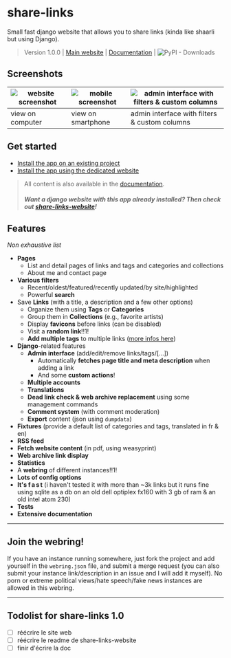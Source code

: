 # share-links

Small fast django website that allows you to share links (kinda like shaarli but using Django).

> Version 1.0.0 | [Main website](https://share-links.l3m.in) | [Documentation](https://doc.share-links.l3m.in/) | ![PyPI - Downloads](https://img.shields.io/pypi/dm/share-link?style=flat-square&label=install)

## Screenshots

| ![website screenshot](https://gitlab.com/sodimel/share-links/uploads/9881b550aa2671804aaf92d2493d5901/image.png) | ![mobile screenshot](https://gitlab.com/sodimel/share-links/uploads/ede7cf7f5600f12b95401d1a72fe426b/image.png) | ![admin interface with filters & custom columns](https://gitlab.com/sodimel/share-links/uploads/fc96983d9f920a1aa1bf882a63e33c85/image.png) |
| ---      | ---      | ---- |
| view on computer | view on smartphone | admin interface with filters & custom columns |

## Get started

- [Install the app on an existing project](docs/install/existing_project.md)
- [Install the app using the dedicated website](docs/install/dedicated_website.md)

> All content is also available in the [documentation](https://doc.share-links.l3m.in/).
> ##### Want a django website with this app already installed? Then check out [share-links-website](https://gitlab.com/sodimel/share-links-website)!

## Features

*Non exhaustive list*

- **Pages**
  - List and detail pages of links and tags and categories and collections
  - About me and contact page
- **Various filters**
  - Recent/oldest/featured/recently updated/by site/highlighted
  - Powerful **search**
- Save **Links** (with a title, a description and a few other options)
    - Organize them using **Tags** or **Categories**
    - Group them in **Collections** (e.g., favorite artists)
    - Display **favicons** before links (can be disabled)
    - Visit a **random link**!!1!
    - **Add multiple tags** to multiple links ([more infos here](https://gitlab.com/sodimel/share-links/-/issues/24#note_1714123948))
- **Django**-related features
    - **Admin interface** (add/edit/remove links/tags/[...])
        - Automatically **fetches page title and meta description** when adding a link
        - And some **custom actions**!
    - **Multiple accounts**
    - **Translations**
    - **Dead link check & web archive replacement** using some management commands
    - **Comment system** (with comment moderation)
    - **Export** content (json using `dumpdata`)
- **Fixtures** (provide a default list of categories and tags, translated in fr & en)
- **RSS feed**
- **Fetch website content** (in pdf, using weasyprint)
- **Web archive link display**
- **Statistics**
- A **webring** of different instances!!1!
- **Lots of config options**
- **It's f a s t** (i haven't tested it with more than ~3k links but it runs fine using sqlite as a db on an old dell optiplex fx160 with 3 gb of ram & an old intel atom 230)
- **Tests**
- **Extensive documentation**

----

## Join the webring!

If you have an instance running somewhere, just fork the project and add yourself in the `webring.json` file, and submit a merge request (you can also submit your instance link/description in an issue and I will add it myself). No porn or extreme political views/hate speech/fake news instances are allowed in this webring.

----

## Todolist for share-links 1.0
- [ ] réécrire le site web
- [ ] réécrire le readme de share-links-website
- [ ] finir d'écrire la doc
